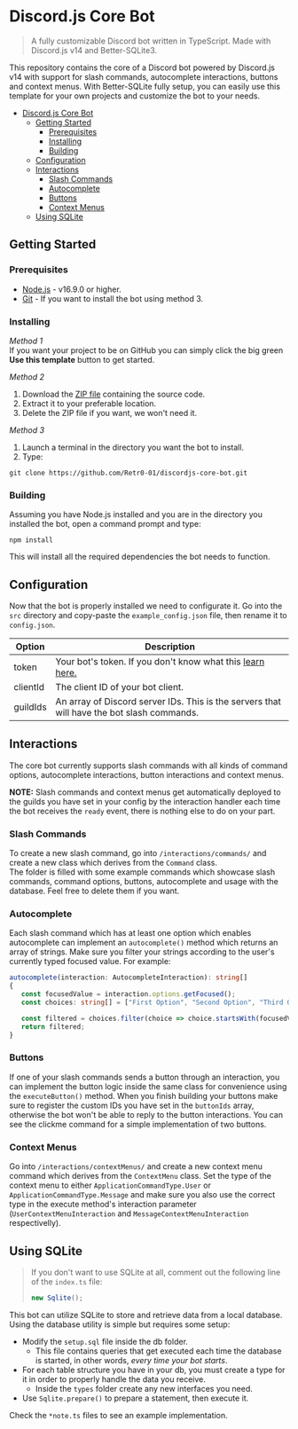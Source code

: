 # Discord.js Core Bot
> A fully customizable Discord bot written in TypeScript. Made with Discord.js v14 and Better-SQLite3.

This repository contains the core of a Discord bot powered by Discord.js v14 with support for slash commands, autocomplete interactions, buttons and context menus. With Better-SQLite fully setup, you can easily use this template for your own projects and customize the bot to your needs.

- [Discord.js Core Bot](#discordjs-core-bot)
	- [Getting Started](#getting-started)
		- [Prerequisites](#prerequisites)
		- [Installing](#installing)
		- [Building](#building)
	- [Configuration](#configuration)
	- [Interactions](#interactions)
		- [Slash Commands](#slash-commands)
		- [Autocomplete](#autocomplete)
		- [Buttons](#buttons)
		- [Context Menus](#context-menus)
	- [Using SQLite](#using-sqlite)

## Getting Started

### Prerequisites
* [Node.js](https://nodejs.org/en/download/) - v16.9.0 or higher.
* [Git](https://git-scm.com/) - If you want to install the bot using method 3.

### Installing
*Method 1*  
If you want your project to be on GitHub you can simply click the big green **Use this template** button to get started.

*Method 2*
1. Download the [ZIP file](https://github.com/Retr0-01/discordjs-core-bot/archive/main.zip) containing the source code.
1. Extract it to your preferable location.
1. Delete the ZIP file if you want, we won't need it.

*Method 3*
1. Launch a terminal in the directory you want the bot to install.
2. Type:
```batch
git clone https://github.com/Retr0-01/discordjs-core-bot.git
```

### Building
Assuming you have Node.js installed and you are in the directory you installed the bot, open a command prompt and type:
```batch
npm install
```
This will install all the required dependencies the bot needs to function.

## Configuration
Now that the bot is properly installed we need to configurate it. Go into the `src` directory and copy-paste the `example_config.json` file, then rename it to `config.json`.

| Option   | Description                                                                                                                         |
| -------- | ----------------------------------------------------------------------------------------------------------------------------------- |
| token    | Your bot's token. If you don't know what this [learn here.](https://discordjs.guide/preparations/setting-up-a-bot-application.html) |
| clientId | The client ID of your bot client.                                                                                                   |
| guildIds | An array of Discord server IDs. This is the servers that will have the bot slash commands.                                          |

## Interactions
The core bot currently supports slash commands with all kinds of command options, autocomplete interactions, button interactions and context menus.

**NOTE:** Slash commands and context menus get automatically deployed to the guilds you have set in your config by the interaction handler each time the bot receives the `ready` event, there is nothing else to do on your part.

### Slash Commands
To create a new slash command, go into ``/interactions/commands/`` and create a new class which derives from the ``Command`` class.  
The folder is filled with some example commands which showcase slash commands, command options, buttons, autocomplete and usage with the database. Feel free to delete them if you want. 

### Autocomplete
Each slash command which has at least one option which enables autocomplete can implement an ``autocomplete()`` method which returns an array of strings. Make sure you filter your strings according to the user's currently typed focused value. For example:
```ts
autocomplete(interaction: AutocompleteInteraction): string[]
{
   const focusedValue = interaction.options.getFocused();
   const choices: string[] = ["First Option", "Second Option", "Third Option"];

   const filtered = choices.filter(choice => choice.startsWith(focusedValue));
   return filtered;
}
```

### Buttons
If one of your slash commands sends a button through an interaction, you can implement the button logic inside the same class for convenience using the ``executeButton()`` method. When you finish building your buttons make sure to register the custom IDs you have set in the ``buttonIds`` array, otherwise the bot won't be able to reply to the button interactions.
You can see the clickme command for a simple implementation of two buttons.

### Context Menus
Go into ``/interactions/contextMenus/`` and create a new context menu command which derives from the ``ContextMenu`` class. Set the type of the context menu to either ``ApplicationCommandType.User`` or ``ApplicationCommandType.Message`` and make sure you also use the correct type in the execute method's interaction parameter (``UserContextMenuInteraction`` and ``MessageContextMenuInteraction`` respectivelly).

## Using SQLite
> If you don't want to use SQLite at all, comment out the following line of the `index.ts` file:
> ```ts
> new Sqlite();
> ```

This bot can utilize SQLite to store and retrieve data from a local database. Using the database utility is simple but requires some setup:
- Modify the `setup.sql` file inside the db folder.
	- This file contains queries that get executed each time the database is started, in other words, *every time your bot starts*.
- For each table structure you have in your db, you must create a type for it in order to properly handle the data you receive.
  - Inside the `types` folder create any new interfaces you need.
- Use `Sqlite.prepare()` to prepare a statement, then execute it.

Check the `*note.ts` files  to see an example implementation.
